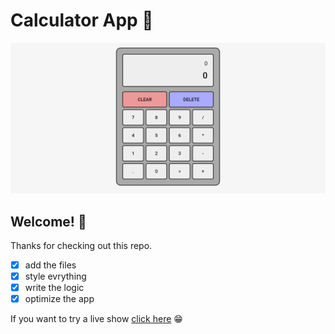 # Calculator App 🎉

![Design preview for the Project: Calculator project](./icons/img1.PNG)

## Welcome! 👋

Thanks for checking out this repo.


- [x] add the files
- [x] style evrything
- [x] write the logic
- [x] optimize the app

If you want to try a live show [click here](https://souhailbouricha.github.io/Calculator/) 😁
